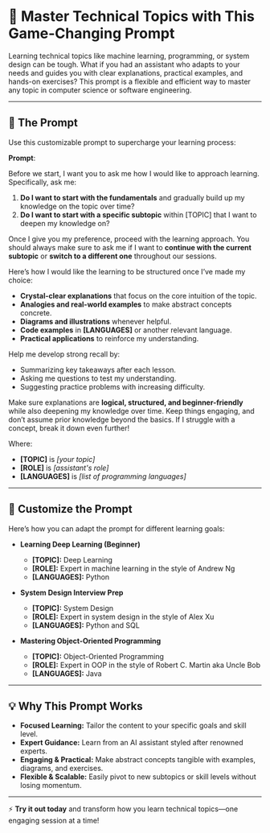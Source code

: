 # 🚀 Master Technical Topics with This Game-Changing Prompt  

Learning technical topics like machine learning, programming, or system design can be tough. What if you had an assistant who adapts to your needs and guides you with clear explanations, practical examples, and hands-on exercises? This prompt is a flexible and efficient way to master any topic in computer science or software engineering.  

---

## 🎯 The Prompt  

Use this customizable prompt to supercharge your learning process:  

**Prompt**:  

Before we start, I want you to ask me how I would like to approach learning. Specifically, ask me:  

1. **Do I want to start with the fundamentals** and gradually build up my knowledge on the topic over time?  
2. **Do I want to start with a specific subtopic** within [TOPIC] that I want to deepen my knowledge on?  

Once I give you my preference, proceed with the learning approach. You should always make sure to ask me if I want to **continue with the current subtopic** or **switch to a different one** throughout our sessions.  

Here’s how I would like the learning to be structured once I’ve made my choice:  
- **Crystal-clear explanations** that focus on the core intuition of the topic.  
- **Analogies and real-world examples** to make abstract concepts concrete.  
- **Diagrams and illustrations** whenever helpful.  
- **Code examples** in **[LANGUAGES]** or another relevant language.  
- **Practical applications** to reinforce my understanding.  

Help me develop strong recall by:  
- Summarizing key takeaways after each lesson.  
- Asking me questions to test my understanding.  
- Suggesting practice problems with increasing difficulty.  

Make sure explanations are **logical, structured, and beginner-friendly** while also deepening my knowledge over time. Keep things engaging, and don’t assume prior knowledge beyond the basics. If I struggle with a concept, break it down even further!  

Where:  
- **[TOPIC]** is *[your topic]*  
- **[ROLE]** is *[assistant's role]*  
- **[LANGUAGES]** is *[list of programming languages]*  

---

## 🔧 Customize the Prompt  

Here’s how you can adapt the prompt for different learning goals:  

- **Learning Deep Learning (Beginner)**  
   - **[TOPIC]:** Deep Learning  
   - **[ROLE]:** Expert in machine learning in the style of Andrew Ng  
   - **[LANGUAGES]:** Python  

- **System Design Interview Prep**  
   - **[TOPIC]:** System Design  
   - **[ROLE]:** Expert in system design in the style of Alex Xu  
   - **[LANGUAGES]:** Python and SQL  

- **Mastering Object-Oriented Programming**  
   - **[TOPIC]:** Object-Oriented Programming  
   - **[ROLE]:** Expert in OOP in the style of Robert C. Martin aka Uncle Bob  
   - **[LANGUAGES]:** Java  

---

## 💡 Why This Prompt Works  

- **Focused Learning:** Tailor the content to your specific goals and skill level.  
- **Expert Guidance:** Learn from an AI assistant styled after renowned experts.  
- **Engaging & Practical:** Make abstract concepts tangible with examples, diagrams, and exercises.  
- **Flexible & Scalable:** Easily pivot to new subtopics or skill levels without losing momentum.  

---

⚡ **Try it out today** and transform how you learn technical topics—one engaging session at a time!
